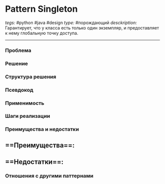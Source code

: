 # Pattern Singleton
*tegs:* #python #java #design 
*type:* #порождающий 
*desckription:* Гарантирует, что у класса есть только один экземпляр, и
предоставляет к нему глобальную точку доступа.

---
### Проблема


### Решение


### Структура решения

	
### Псевдокод


### Применимость


### Шаги реализации


### Преимущества и недостатки
==Преимущества==:
- 

==Недостатки==:
- 

### Отношения с другими паттернами 
